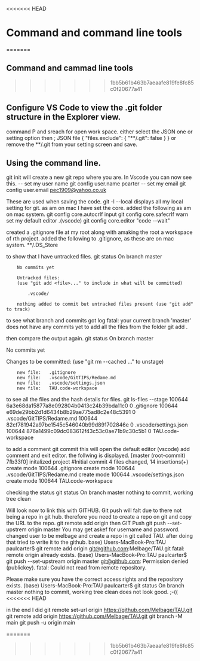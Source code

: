 <<<<<<< HEAD
# Command and command line tools 
=======
## Command and cammad line tools 
>>>>>>> 1bb5b61b463b7aeaafe819fe8fc85c0f20677a41

## Configure VS Code to view the .git folder structure in the Explorer view. 
command P and sreach for open work space. either select the JSON one or setting option then ;
JSON file 
{
    "files.exclude": {
        "**/.git": false
    }
}
or remove the **/.git from your setting screen and save.


## Using the command line. 
 git init will create a new git repo where you are. In Vscode you can now see this. 
 -- set my user name
  git config user.name pcarter
 -- set my email 
  git config user.email pec1909@yahoo.co.uk

 These are used when saving the code.
  git -l --local 
 displays all my local setting for git. 
 as am on mac I have set the core. 
 added the following as am on mac system.
  git config core.autocrlf input
  git config core.safecrlf warn
 set my default editor .(vscode)
  git config core.editor "code --wait"

 created a .gitignore file at my root along with amaking the root a workspace of rth project. added the following to .gitignore, as these are on mac system.
 **/.DS_Store

to show that I have untracked files.
    git status 
        On branch master

        No commits yet

        Untracked files:
        (use "git add <file>..." to include in what will be committed)

            .vscode/

        nothing added to commit but untracked files present (use "git add" to track)
to see what branch and commits 
    got log
        fatal: your current branch 'master' does not have any commits yet
to add all the files from the folder
 git add .

 then compare the output again.
    git status
        On branch master

No commits yet

Changes to be committed:
  (use "git rm --cached <file>..." to unstage)

        new file:   .gitignore
        new file:   .vscode/GitTIPS/Redame.md
        new file:   .vscode/settings.json
        new file:   TAU.code-workspace

to see all the files and the hash details for files. 
    git ls-files --stage
        100644 6a3e68da15877a8e092804b0413c24b39bda11c0 0       .gitignore
100644 e69de29bb2d1d6434b8b29ae775ad8c2e48c5391 0       .vscode/GitTIPS/Redame.md
100644 82cf781942a97be1545c546040b99d891702846e 0       .vscode/settings.json
100644 876a1499c09dc083612f43c53c0ae71b9c30c5b1 0       TAU.code-workspace

to add a comment
    git commit 
this will open the default editor (vscode) add comment and exit editor. the follwing is displayed. 
        [master (root-commit) 7fb33f0] initalized project  #Initial commit
        4 files changed, 14 insertions(+)
        create mode 100644 .gitignore
        create mode 100644 .vscode/GitTIPS/Redame.md
        create mode 100644 .vscode/settings.json
        create mode 100644 TAU.code-workspace

checking the status
    git status
        On branch master
        nothing to commit, working tree clean   

Will look now to link this with GITHUB. 
Git push will falt due to there not being a repo in git hub. therefore you need to create a repo on git and copy  the URL to the repo.
    git remote add origin <URL> 
then GIT Push
    git push --set-upstrem origin master
        You may get askef for username and password.
changed user to be melbage and create a repo in git called TAU.
after doing that tried to write it to the github.
base) Users-MacBook-Pro:TAU paulcarter$ git remote add origin git@github.com:Melbage/TAU.git
fatal: remote origin already exists.
(base) Users-MacBook-Pro:TAU paulcarter$ git push --set-upstream origin master
git@github.com: Permission denied (publickey).
fatal: Could not read from remote repository.

Please make sure you have the correct access rights
and the repository exists.
(base) Users-MacBook-Pro:TAU paulcarter$ git status
On branch master
nothing to commit, working tree clean
does not look good. ;-((
<<<<<<< HEAD

in the end I did 
    git remote set-url origin https://github.com/Melbage/TAU.git
    git remote add origin https://github.com/Melbage/TAU.git
    git branch -M main
    git push -u origin main

=======
    
>>>>>>> 1bb5b61b463b7aeaafe819fe8fc85c0f20677a41
